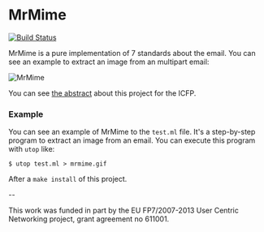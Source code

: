 MrMime
======

[![Build Status](https://travis-ci.org/oklm-wsh/MrMime.svg)](https://travis-ci.org/oklm-wsh/MrMime)

MrMime is a pure implementation of 7 standards about the email. You can see an example to extract an image from an multipart email:

![MrMime](http://img.isomorphis.me/knV0k.gif)

You can see [the abstract](http://din.osau.re/mrmime.pdf) about this project for the ICFP.

### Example

You can see an example of MrMime to the `test.ml` file. It's a step-by-step program to extract an image from an email. You can execute this program with `utop` like:

```
$ utop test.ml > mrmime.gif
```

After a `make install` of this project.

--

This work was funded in part by the EU FP7/2007-2013 User Centric Networking project, grant agreement no 611001.
